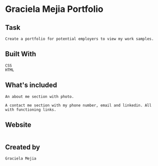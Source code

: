 # Graciela Mejia Portfolio

## Task
```
Create a portfolio for potential employers to view my work samples.
```

## Built With
```
CSS
HTML
```

## What's included
```
An about me section with photo.

A contact me section with my phone number, email and linkedin. All with functioning links.

```

## Website
```

```

## Created by
```
Graciela Mejia
